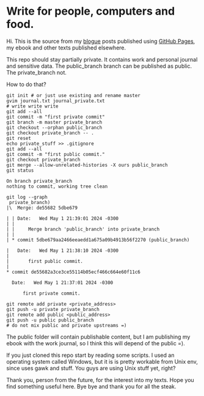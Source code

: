 # Write for people, computers and food.

Hi. This is the source from my [blogue] posts published using [GitHub Pages], my ebook and other texts published elsewhere.

This repo should stay partially private. It contains work and personal journal and sensitive data. The public_branch branch can be published as public. The private_branch not.

How to do that?

```
git init # or just use existing and rename master
gvim journal.txt journal_private.txt
# write write write
git add --all
git commit -m "first private commit"
git branch -m master private_branch
git checkout --orphan public_branch
git checkout private_branch -- .
git reset
echo private_stuff >> .gitignore
git add --all
git commit -m "first public commit."
git checkout private_branch
git merge --allow-unrelated-histories -X ours public_branch
git status

On branch private_branch
nothing to commit, working tree clean

git log --graph
 private_branch)
|\  Merge: de55682 5dbe679

| | Date:   Wed May 1 21:39:01 2024 -0300
| |
| |     Merge branch 'public_branch' into private_branch
| |
| * commit 5dbe679aa2466eeaedd1a675a09b4913b56f2270 (public_branch)

|   Date:   Wed May 1 21:38:10 2024 -0300
|
|       first public commit.
|
* commit de55682a3ce3ce55114b05ecf466c664e60f11c6

  Date:   Wed May 1 21:37:01 2024 -0300

      first private commit.

git remote add private <private_address>
git push -u private private_branch
git remote add public <public_address>
git push -u public public_branch
# do not mix public and private upstreams =)
```

The public folder will contain publishable content, but I am publishing my ebook with the work journal, so I think this will depend of the public =).

If you just cloned this repo start by reading some scripts.  I used an operating system called Windows, but it is is pretty workable from Unix env, since uses gawk and stuff. You guys are using Unix stuff yet, right?

Thank you, person from the future, for the interest into my texts. Hope you find something useful here. Bye bye and thank you for all the steak.

[blogue]: https://caloni.com.br
[GitHub Pages]: https://github.com/Caloni/caloni.github.io

